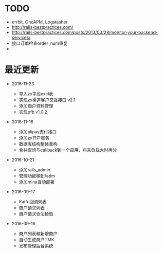 # TODO
  * errbit, OneAPM, Logstasher
  * http://rails-bestpractices.com/
  * http://rails-bestpractices.com/posts/2013/03/28/monitor-your-backend-services/
  * 接口订单检查order_num重复
  *

# 最近更新

* 2016-11-23
  * 导入zx字段excl表
  * 实现zx渠道客户交互接口 v2.1
  * 添加商户资料管理
  * 实现pfb v1.0.2

* 2016-11-18
  * 添加alipay支付接口
  * 添加zx开户服务
  * 数据库结构整体重构
  * 合并查询与callback到一个应用，将来负载大时再分


* 2016-10-21
  * 添加rails_admin
  * 管理功能移到/adm
  * 添加mina自动部署

* 2016-09-17
  * Kaifu回调列表
  * 商户请求列表
  * 商户请求合法检验


* 2016-09-16
  * 商户列表和新增商户
  * 自动生成商户TMK
  * 发布管理后台系统
